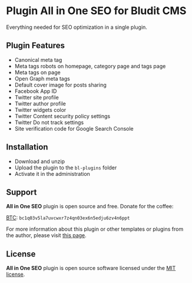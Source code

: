 # Plugin All in One SEO for Bludit CMS
Everything needed for SEO optimization in a single plugin.

## Plugin Features

 - Canonical meta tag
 - Meta tags robots on homepage, category page and tags page
 - Meta tags on page
 - Open Graph meta tags
 - Default cover image for posts sharing
 - Facebook App ID
 - Twitter site profile
 - Twitter author profile
 - Twitter widgets color
 - Twitter Content security policy settings
 - Twitter Do not track settings
 - Site verification code for Google Search Console

## Installation
 - Download and unzip
 - Upload the plugin to the `bl-plugins` folder
 - Activate it in the administration

## Support
**All in One SEO** plugin is open source and free. Donate for the coffee:

[BTC](bitcoin:bc1q03v5la7uvcwxr7z4qn03ex6n5edju6zv4n6ppt?message=all-in-one-seo): `bc1q03v5la7uvcwxr7z4qn03ex6n5edju6zv4n6ppt`

For more information about this plugin or other templates or plugins from the author, please visit [this page](https://elix.mzf.cz/rubrika/bludit-cms).

## License
**All in One SEO** plugin is open source software licensed under the [MIT license](https://tldrlegal.com/license/mit-license).

